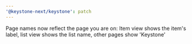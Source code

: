 ```yaml
---
'@keystone-next/keystone': patch
---
```


Page names now reflect the page you are on: Item view shows the item's label, list view shows the list name, other pages show 'Keystone'
